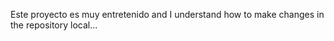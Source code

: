 Este proyecto es muy entretenido and I understand how to make changes in the repository local...
    

